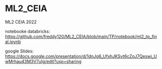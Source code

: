 # ML2_CEIA
ML2 CEIA 2022


notebooke databricks: https://github.com/freddy120/ML2_CEIA/blob/main/TP/notebook/ml2_tp_final.ipynb

google Slides: https://docs.google.com/presentation/d/1dnJg6_UfxhJKSvt6cZoJ7Qeswi_UwMrhau43M3V7uIg/edit?usp=sharing



